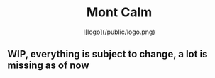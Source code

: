 <div style="text-align: center;">
  <h1>Mont Calm</h1>
  ![logo](/public/logo.png)
</div>

## WIP, everything is subject to change, a lot is missing as of now
